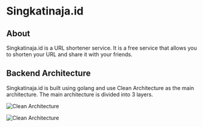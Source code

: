 # Singkatinaja.id

## About

Singkatinaja.id is a URL shortener service. It is a free service that allows you to shorten your URL and share it with your friends.

## Backend Architecture

Singkatinaja.id is built using golang and use Clean Architecture as the main architecture. The main architecture is divided into 3 layers.

![Clean Architecture](https://github.com/bxcodec/go-clean-arch/raw/master/clean-arch.png)

![Clean Architecture](https://camo.githubusercontent.com/3b23bc107e4899adccdf3f69ba60b8112635ee64d642659afd30c204794ae4bf/68747470733a2f2f73332d61702d736f757468656173742d312e616d617a6f6e6177732e636f6d2f72616c616c692f6173736574732f696d672f4c69627261726965732f676f6c616e672b6172636869746563747572652b6469616772616d2e706e67)
